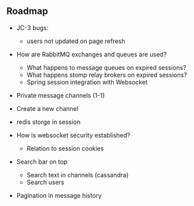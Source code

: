## Roadmap



* JC-3 bugs:
  - users not updated on page refresh

* How are RabbitMQ exchanges and queues are used?
  - What happens to message queues on expired sessions?
  - What happens stomp relay brokers on expired sessions?
  - Spring session integration with Websocket 

* Private message channels (1-1)

* Create a new channel

* redis storge in session

* How is websocket security established?
  - Relation to session cookies

* Search bar on top
  - Search text in channels (cassandra)
  - Search users

* Pagination in message history

